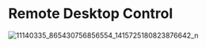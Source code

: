 # Remote Desktop Control

![11140335_865430756856554_1415725180823876642_n](https://user-images.githubusercontent.com/28434531/161217205-e431b253-009e-4794-b93f-e6d7f0175804.png)
